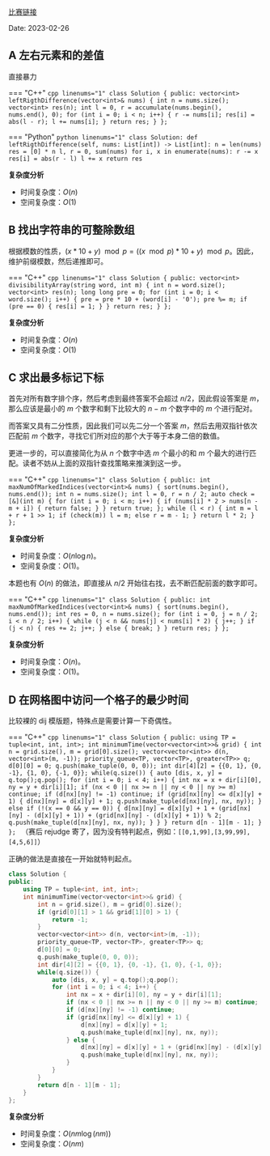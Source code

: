 [比赛链接](https://leetcode.cn/contest/weekly-contest-334/)

Date: 2023-02-26

## A 左右元素和的差值

直接暴力

=== "C++"
    ```cpp linenums="1"
    class Solution {
    public:
        vector<int> leftRigthDifference(vector<int>& nums) {
            int n = nums.size();
            vector<int> res(n);
            int l = 0, r = accumulate(nums.begin(), nums.end(), 0);
            for (int i = 0; i < n; i++) {
                r -= nums[i];
                res[i] = abs(l - r);
                l += nums[i];
            }
            return res;
        }
    };
    ```

=== "Python"
    ```python linenums="1"
    class Solution:
        def leftRigthDifference(self, nums: List[int]) -> List[int]:
            n = len(nums)
            res = [0] * n
            l, r = 0, sum(nums)
            for i, x in enumerate(nums):
                r -= x
                res[i] = abs(r - l)
                l += x
            return res
    ```
  
**复杂度分析**

- 时间复杂度：$O(n)$
- 空间复杂度：$O(1)$

## B 找出字符串的可整除数组

根据模数的性质，$(x * 10 + y) \mod p = ((x \mod p) * 10 + y) \mod p$。因此，维护前缀模数，然后递推即可。

=== "C++"
    ```cpp linenums="1"
    class Solution {
    public:
        vector<int> divisibilityArray(string word, int m) {
            int n = word.size();
            vector<int> res(n);
            long long pre = 0;
            for (int i = 0; i < word.size(); i++) {
                pre = pre * 10 + (word[i] - '0');
                pre %= m;
                if (pre == 0) {
                    res[i] = 1;
                }
            }
            return res;
        }
    };
    ```

**复杂度分析**

- 时间复杂度：$O(n)$
- 空间复杂度：$O(1)$

## C 求出最多标记下标

首先对所有数字排个序，然后考虑到最终答案不会超过 $n / 2$，因此假设答案是 $m$，那么应该是最小的 $m$ 个数字和剩下比较大的 $n - m$ 个数字中的 $m$ 个进行配对。

而答案又具有二分性质，因此我们可以先二分一个答案 $m$，然后去用双指针依次匹配前 $m$ 个数字，寻找它们所对应的那个大于等于本身二倍的数值。

更进一步的，可以直接简化为从 $n$ 个数字中选 $m$ 个最小的和 $m$ 个最大的进行匹配。读者不妨从上面的双指针查找策略来推演到这一步。

=== "C++"
    ```cpp linenums="1"
    class Solution {
    public:
        int maxNumOfMarkedIndices(vector<int>& nums) {
            sort(nums.begin(), nums.end());
            int n = nums.size();
            int l = 0, r = n / 2;
            auto check = [&](int m) {
                for (int i = 0; i < m; i++) {
                    if (nums[i] * 2 > nums[n - m + i]) {
                        return false;
                    }
                }
                return true;
            };
            while (l < r) {
                int m = l + r + 1 >> 1;
                if (check(m)) l = m;
                else r = m - 1;
            }
            return l * 2;
        }
    };
    ```

**复杂度分析**

- 时间复杂度：$O(n\log n)$。
- 空间复杂度：$O(1)$。

本题也有 $O(n)$ 的做法，即直接从 $n / 2$ 开始往右找，去不断匹配前面的数字即可。

=== "C++"
    ```cpp linenums="1"
    class Solution {
    public:
        int maxNumOfMarkedIndices(vector<int>& nums) {
            sort(nums.begin(), nums.end());
            int res = 0, n = nums.size();
            for (int i = 0, j = n / 2; i < n / 2; i++) {
                while (j < n && nums[j] < nums[i] * 2) {
                    j++;
                }
                if (j < n) {
                    res += 2;
                    j++;
                } else {
                    break;
                }
            }
            return res;
        }
    };
    ```

**复杂度分析**

- 时间复杂度：$O(n)$。
- 空间复杂度：$O(1)$。

## D 在网格图中访问一个格子的最少时间

比较裸的 dij 模版题，特殊点是需要计算一下奇偶性。

=== "C++"
    ```cpp linenums="1"
    class Solution {
    public:
        using TP = tuple<int, int, int>;
        int minimumTime(vector<vector<int>>& grid) {
            int n = grid.size(), m = grid[0].size();
            vector<vector<int>> d(n, vector<int>(m, -1));
            priority_queue<TP, vector<TP>, greater<TP>> q;
            d[0][0] = 0;
            q.push(make_tuple(0, 0, 0));
            int dir[4][2] = {{0, 1}, {0, -1}, {1, 0}, {-1, 0}};
            while(q.size()) {
                auto [dis, x, y] = q.top();q.pop();
                for (int i = 0; i < 4; i++) {
                    int nx = x + dir[i][0], ny = y + dir[i][1];
                    if (nx < 0 || nx >= n || ny < 0 || ny >= m) continue;
                    if (d[nx][ny] != -1) continue;
                    if (grid[nx][ny] <= d[x][y] + 1) {
                        d[nx][ny] = d[x][y] + 1;
                        q.push(make_tuple(d[nx][ny], nx, ny));
                    } else if (!(x == 0 && y == 0)) {
                        d[nx][ny] = d[x][y] + 1 + (grid[nx][ny] - (d[x][y] + 1)) + (grid[nx][ny] - (d[x][y] + 1)) % 2;
                        q.push(make_tuple(d[nx][ny], nx, ny));
                    }
                }
            }
            return d[n - 1][m - 1];
        }
    };
    ```
（赛后 rejudge 寄了，因为没有特判起点，例如：`[[0,1,99],[3,99,99],[4,5,6]]`）

正确的做法是直接在一开始就特判起点。

```cpp
class Solution {
public:
    using TP = tuple<int, int, int>;
    int minimumTime(vector<vector<int>>& grid) {
        int n = grid.size(), m = grid[0].size();
        if (grid[0][1] > 1 && grid[1][0] > 1) {
            return -1;
        }
        vector<vector<int>> d(n, vector<int>(m, -1));
        priority_queue<TP, vector<TP>, greater<TP>> q;
        d[0][0] = 0;
        q.push(make_tuple(0, 0, 0));
        int dir[4][2] = {{0, 1}, {0, -1}, {1, 0}, {-1, 0}};
        while(q.size()) {
            auto [dis, x, y] = q.top();q.pop();
            for (int i = 0; i < 4; i++) {
                int nx = x + dir[i][0], ny = y + dir[i][1];
                if (nx < 0 || nx >= n || ny < 0 || ny >= m) continue;
                if (d[nx][ny] != -1) continue;
                if (grid[nx][ny] <= d[x][y] + 1) {
                    d[nx][ny] = d[x][y] + 1;
                    q.push(make_tuple(d[nx][ny], nx, ny));
                } else {
                    d[nx][ny] = d[x][y] + 1 + (grid[nx][ny] - (d[x][y] + 1)) + (grid[nx][ny] - (d[x][y] + 1)) % 2;
                    q.push(make_tuple(d[nx][ny], nx, ny));
                }
            }
        }
        return d[n - 1][m - 1];
    }
};
```

**复杂度分析**

- 时间复杂度：$O(nm\log (nm))$
- 空间复杂度：$O(nm)$